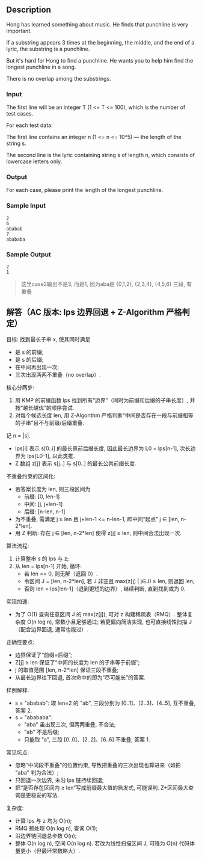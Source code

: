 ## Description

Hong has learned something about music. He finds that punchline is very important.

If a substring appears 3 times at the beginning, the middle, and the end of a lyric, the substring is a punchline.

But it's hard for Hong to find a punchline. He wants you to help him find the longest punchline in a song.

There is no overlap among the substrings.

### Input

The first line will be an integer T (1 <= T <= 100), which is the number of test cases.

For each test data:

The first line contains an integer n (1 <= n <= 10^5) — the length of the string s.

The second line is the lyric containing string s of length n, which consists of lowercase letters only.

### Output

For each case, please print the length of the longest punchline.

### Sample Input

```log
2
6
ababab
7
abababa
```

### Sample Output

```log
2
1
```

> 这里case2输出不是3, 而是1, 因为aba是 {0,1,2}, {2,3,4}, {4,5,6} 三段, 有重叠

## 解答（AC 版本: lps 边界回退 + Z-Algorithm 严格判定）

目标: 找到最长子串 x, 使其同时满足
- 是 s 的前缀; 
- 是 s 的后缀; 
- 在中间再出现一次; 
- 三次出现两两不重叠（no overlap）.

核心分两步: 
1) 用 KMP 的前缀函数 lps 找到所有“边界”（同时为前缀和后缀的子串长度）, 并按“越长越优”的顺序尝试.
2) 对每个候选长度 len, 用 Z-Algorithm 严格判断“中间是否存在一段与前缀相等的子串”且不与前缀/后缀重叠.

记 n = |s|.
- lps[i] 表示 s[0..i] 的最长真前后缀长度, 因此最长边界为 L0 = lps[n-1], 次长边界为 lps[L0-1], 以此类推.
- Z 数组 z[j] 表示 s[j..] 与 s[0..] 的最长公共前缀长度.

不重叠约束的区间化: 
- 若答案长度为 len, 则三段区间为
  - 前缀: [0, len-1]
  - 中间: [j, j+len-1]
  - 后缀: [n-len, n-1]
- 为不重叠, 需满足 j ≥ len 且 j+len-1  <=  n-len-1, 即中间“起点” j ∈ [len, n-2*len].
- 用 Z 判断: 存在 j ∈ [len, n-2*len] 使得 z[j] ≥ len, 则中间合法出现一次.

算法流程: 
1) 计算整串 s 的 lps 与 z; 
2) 从 len = lps[n-1] 开始, 循环: 
   - 若 len == 0, 则无解（返回 0）.
   - 令区间 J = [len, n-2*len], 若 J 非空且 max(z[j] | j∈J) ≥ len, 则返回 len; 
   - 否则 len = lps[len-1]（退到更短的边界）, 继续判断, 直到找到或为 0.

实现加速: 
- 为了 O(1) 查询任意区间 J 的 max(z[j]), 可对 z 构建稀疏表（RMQ）. 整体复杂度 O(n log n), 常数小且足够通过; 若更偏向简洁实现, 也可直接线性扫描 J（配合边界回退, 通常也能过）.

正确性要点: 
- 边界保证了“前缀=后缀”;
- Z[j] ≥ len 保证了“中间的长度为 len 的子串等于前缀”;
- j 的取值范围 [len, n-2*len] 保证三段不重叠;
- 从最长边界往下回退, 首次命中的即为“尽可能长”的答案.

样例解释: 
- s = "ababab": 取 len=2 的 "ab", 三段分别为 [0..1]、[2..3]、[4..5], 互不重叠, 答案 2.
- s = "abababa": 
  - "aba" 虽出现三次, 但两两重叠, 不合法; 
  - "ab" 不是后缀; 
  - 只能取 "a", 三段 [0..0]、[2..2]、[6..6] 不重叠, 答案 1.

常见坑点: 
- 忽略“中间段不重叠”的位置约束, 导致把重叠的三次出现也算进来（如把 "aba" 判为合法）;
- 只回退一次边界, 未沿 lps 链持续回退;
- 把“是否存在区间内 ≥ len”写成前缀最大值的启发式, 可能误判. Z+区间最大查询是更稳妥的写法.

复杂度: 
- 计算 lps 与 z 均为 O(n); 
- RMQ 预处理 O(n log n), 查询 O(1); 
- 沿边界链回退总步数 O(n); 
- 整体 O(n log n), 空间 O(n log n). 若改为线性扫描区间 J, 可降为 O(n) 代码体量更小（但最坏常数略大）.
